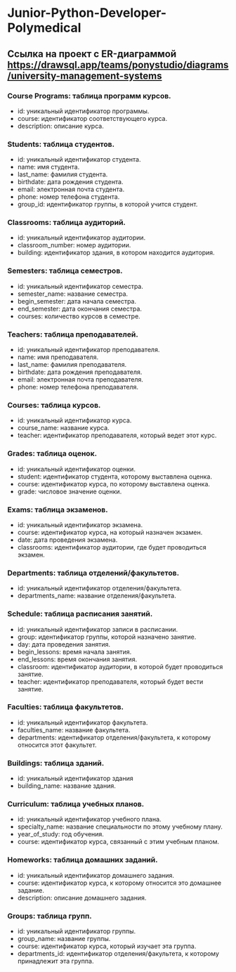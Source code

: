 # Junior-Python-Developer-Polymedical

## Ссылка на проект с ER-диаграммой <https://drawsql.app/teams/ponystudio/diagrams/university-management-systems>

### Course Programs: таблица программ курсов.
* id: уникальный идентификатор программы.
* course: идентификатор соответствующего курса.
* description: описание курса.
### Students: таблица студентов.
* id: уникальный идентификатор студента.
* name: имя студента.
* last_name: фамилия студента.
* birthdate: дата рождения студента.
* email: электронная почта студента.
* phone: номер телефона студента.
* group_id: идентификатор группы, в которой учится студент.
### Classrooms: таблица аудиторий.
* id: уникальный идентификатор аудитории.
* classroom_number: номер аудитории.
* building: идентификатор здания, в котором находится аудитория.
### Semesters: таблица семестров.
* id: уникальный идентификатор семестра.
* semester_name: название семестра.
* begin_semester: дата начала семестра.
* end_semester: дата окончания семестра.
* courses: количество курсов в семестре.
### Teachers: таблица преподавателей.
* id: уникальный идентификатор преподавателя.
* name: имя преподавателя.
* last_name: фамилия преподавателя.
* birthdate: дата рождения преподавателя.
* email: электронная почта преподавателя.
* phone: номер телефона преподавателя.
### Courses: таблица курсов.
* id: уникальный идентификатор курса.
* course_name: название курса.
* teacher: идентификатор преподавателя, который ведет этот курс.
### Grades: таблица оценок.
* id: уникальный идентификатор оценки.
* student: идентификатор студента, которому выставлена оценка.
* course: идентификатор курса, по которому выставлена оценка.
* grade: числовое значение оценки.
### Exams: таблица экзаменов.
* id: уникальный идентификатор экзамена.
* course: идентификатор курса, на который назначен экзамен.
* date: дата проведения экзамена.
* classrooms: идентификатор аудитории, где будет проводиться экзамен.
### Departments: таблица отделений/факультетов.
* id: уникальный идентификатор отделения/факультета.
* departments_name: название отделения/факультета.
### Schedule: таблица расписания занятий.
* id: уникальный идентификатор записи в расписании.
* group: идентификатор группы, которой назначено занятие.
* day: дата проведения занятия.
* begin_lessons: время начала занятия.
* end_lessons: время окончания занятия.
* classroom: идентификатор аудитории, в которой будет проводиться занятие.
* teacher: идентификатор преподавателя, который будет вести занятие.
### Faculties: таблица факультетов.
* id: уникальный идентификатор факультета.
* faculties_name: название факультета.
* departments: идентификатор отделения/факультета, к которому относится этот факультет.
### Buildings: таблица зданий.
* id: уникальный идентификатор здания
* building_name: название здания.
### Curriculum: таблица учебных планов.
* id: уникальный идентификатор учебного плана.
* specialty_name: название специальности по этому учебному плану.
* year_of_study: год обучения.
* course: идентификатор курса, связанный с этим учебным планом.
### Homeworks: таблица домашних заданий.
* id: уникальный идентификатор домашнего задания.
* course: идентификатор курса, к которому относится это домашнее задание.
* description: описание домашнего задания.
### Groups: таблица групп.
* id: уникальный идентификатор группы.
* group_name: название группы.
* course: идентификатор курса, который изучает эта группа.
* departments_id: идентификатор отделения/факультета, к которому принадлежит эта группа.
